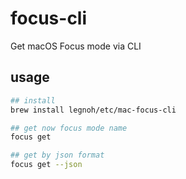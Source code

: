 # focus-cli

Get macOS Focus mode via CLI

## usage

```sh
## install
brew install legnoh/etc/mac-focus-cli

## get now focus mode name
focus get

## get by json format
focus get --json
```

